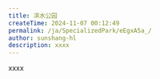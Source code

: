 ```yaml
---
title: 滨水公园
createTime: 2024-11-07 00:12:49
permalink: /ja/SpecializedPark/eEgxA5a_/
author: sunshang-hl
description: xxxx
---
```


xxxx